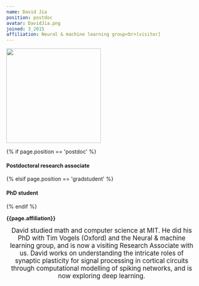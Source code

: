 ```yaml
---
name: David Jia
position: postdoc
avatar: DavidJia.png
joined: 3_2015
affiliation: Neural & machine learning group<br>[visitor]
---
```


<img width="250" src="{{site.baseurl}}/images/people/{{page.avatar}}" data-action="zoom">

 {% if page.position == 'postdoc' %}
<h4>Postdoctoral research associate</h4>
 {% elsif page.position == 'gradstudent' %}
<h4>PhD student</h4>
 {% endif %}

<b>{{page.affiliation}}</b>

<header class="masthead text-justify" style="font-size:120%">
David studied math and computer science at MIT. He did his PhD with Tim Vogels (Oxford) and the Neural & machine learning group, and is now a visiting Research Associate with us. David works on understanding the intricate roles of synaptic plasticity for signal processing in cortical circuits through computational modelling of spiking networks, and is now exploring deep learning.
</header>
<br><br>